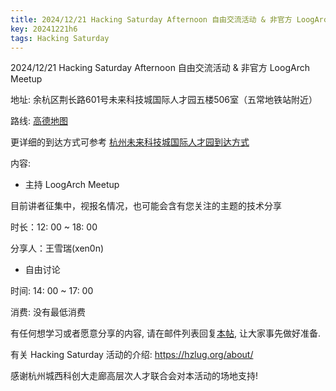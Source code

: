 ```yaml
---
title: 2024/12/21 Hacking Saturday Afternoon 自由交流活动 & 非官方 LoogArch Meetup
key: 20241221h6
tags: Hacking Saturday
---
```

2024/12/21 Hacking Saturday Afternoon 自由交流活动 & 非官方 LoogArch Meetup

地址: 余杭区荆长路601号未来科技城国际人才园五楼506室（五常地铁站附近）

路线: [高德地图](https://surl.amap.com/ftkmeNJ5aAx)

更详细的到达方式可参考 [杭州未来科技城国际人才园到达方式](https://hzlug.org/%E5%9C%BA%E5%9C%B0%E5%88%B0%E8%BE%BE%E6%96%B9%E5%BC%8F/)

内容:

- 主持 LoogArch Meetup

目前讲者征集中，视报名情况，也可能会含有您关注的主题的技术分享

时长：12: 00 ~ 18: 00

分享人：王雪瑞(xen0n)

- 自由讨论

时间: 14: 00 ~ 17: 00

消费: 没有最低消费

有任何想学习或者愿意分享的内容, 请在邮件列表回复[本帖](https://groups.google.com/g/hzlug/c/IJr5JLYDoNI/m/eWttCHxjAQAJ), 让大家事先做好准备.

有关 Hacking Saturday 活动的介绍: <https://hzlug.org/about/>

感谢杭州城西科创大走廊高层次人才联合会对本活动的场地支持!
